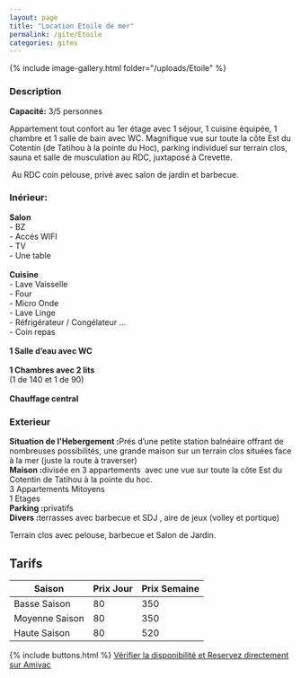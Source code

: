 ```yaml
---
layout: page
title: "Location Etoile de mer"
permalink: /gite/Etoile
categories: gites
---
```


{% include image-gallery.html folder="/uploads/Etoile" %}

### Description

<strong>Capacité:</strong> 3/5 personnes

<p>Appartement tout confort au 1er &eacute;tage avec 1 s&eacute;jour, 1 cuisine &eacute;quip&eacute;e, 1 chambre et 1 salle de bain avec WC. Magnifique vue sur toute la c&ocirc;te Est du Cotentin (de Tatihou &agrave; la pointe du Hoc), parking individuel sur terrain clos, sauna et salle de musculation au RDC, juxtapos&eacute; &agrave; Crevette.</p>
<p>&nbsp;Au RDC coin pelouse, priv&eacute; avec salon de jardin et barbecue.</p>

### Inérieur:

<p><strong>Salon</strong><br />- BZ <br />- Acc&eacute;s WIFI <br />- TV<br />- Une table <br /><br /><strong>Cuisine</strong><br />- Lave Vaisselle<br />- Four<br />- Micro Onde<br />- Lave Linge<br />- R&eacute;frig&eacute;rateur / Cong&eacute;lateur &hellip;<br />- Coin repas<br /><br /><strong>1 Salle d&rsquo;eau avec WC</strong><span style="font-weight: 800;"><br /></span><br /><strong style="font-weight: bold;">1 Chambres avec 2 lits</strong> <br />(1 de 140 et 1 de 90) <br /><br /><strong>Chauffage central</strong></p>

### Exterieur

<p><strong>Situation de l'Hebergement :</strong>Pr&eacute;s d&rsquo;une petite station baln&eacute;aire offrant de nombreuses possibilit&eacute;s, une grande maison sur un terrain clos situ&eacute;es face &agrave; la mer (juste la route &agrave; traverser)<br /><strong>Maison :</strong>divis&eacute;e en 3 appartements&nbsp; avec une vue sur toute la c&ocirc;te Est du Cotentin de Tatihou &agrave; la pointe du hoc. <br />3 Appartements Mitoyens<br />1 Etages<br /><strong>Parking :</strong>privatifs<br /><strong>Divers :</strong>terrasses avec barbecue et SDJ&nbsp;, aire de jeux (volley et portique)</p>

<p>Terrain clos avec pelouse, barbecue et Salon de Jardin.</p>

## Tarifs

| Saison         | Prix Jour | Prix Semaine |
| -------------- | --------- | ------------ |
| Basse Saison   | 80        | 350          |
| Moyenne Saison | 80        | 350          |
| Haute Saison   | 80        | 520          |



{% include buttons.html %}
[Vérifier la disponibilité et Reservez directement sur Amivac](https://www.amivac.com/rental/1f5a7cf3244f3182?hl=fr_FR)

